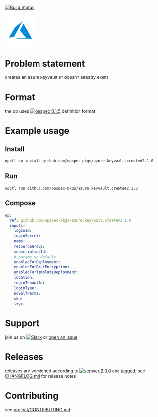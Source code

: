[![Build Status](https://travis-ci.org/opspec-pkgs/azure.keyvault.create.svg?branch=master)](https://travis-ci.org/opspec-pkgs/azure.keyvault.create)

<img src="icon.svg" alt="icon" height="100px">

# Problem statement

creates an azure keyvault (if doesn't already exist)

# Format

the op uses [![opspec 0.1.5](https://img.shields.io/badge/opspec-0.1.5-brightgreen.svg?colorA=6b6b6b&colorB=fc16be)](https://opspec.io/0.1.5) definition format

# Example usage

## Install

```shell
opctl op install github.com/opspec-pkgs/azure.keyvault.create#2.1.0
```

## Run

```
opctl run github.com/opspec-pkgs/azure.keyvault.create#2.1.0
```

## Compose

```yaml
op:
  ref: github.com/opspec-pkgs/azure.keyvault.create#2.1.0
  inputs:
    loginId:
    loginSecret:
    name:
    resourceGroup:
    subscriptionId:
    # params w/ default
    enabledForDeployment:
    enabledForDiskEncryption:
    enabledForTemplateDeployment:
    location:
    loginTenantId:
    loginType:
    noSelfPerms:
    sku:
    tags:
```

# Support

join us on
[![Slack](https://opctl-slackin.herokuapp.com/badge.svg)](https://opctl-slackin.herokuapp.com/)
or
[open an issue](https://github.com/opspec-pkgs/azure.keyvault.create/issues)

# Releases

releases are versioned according to
[![semver 2.0.0](https://img.shields.io/badge/semver-2.0.0-brightgreen.svg)](http://semver.org/spec/v2.0.0.html)
and [tagged](https://git-scm.com/book/en/v2/Git-Basics-Tagging); see
[CHANGELOG.md](CHANGELOG.md) for release notes

# Contributing

see
[project/CONTRIBUTING.md](https://github.com/opspec-pkgs/project/blob/master/CONTRIBUTING.md)
